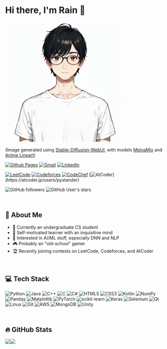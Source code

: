 # Hi there, I'm Rain  👋

<img height=384 src="assets/img/sd_img2img.png">

(Image generated using [Stable-Diffusion-WebUI](https://github.com/AUTOMATIC1111/stable-diffusion-webui), with models [MeinaMix](https://civitai.com/models/7240/meinamix) and [Anime Lineart](https://civitai.com/models/16014/anime-lineart-manga-like-style))

[![Github Pages](https://img.shields.io/badge/github%20pages-121013?style=for-the-badge&logo=github&logoColor=white)](https://pystander.github.io)
[![Gmail](https://img.shields.io/badge/Gmail-D14836?style=for-the-badge&logo=gmail&logoColor=white)](mailto:rainleung0218@gmail.com)
[![LinkedIn](https://img.shields.io/badge/linkedin-%230077B5.svg?style=for-the-badge&logo=linkedin&logoColor=white)](https://hk.linkedin.com/in/rain-leung-688773240)

[![LeetCode](https://img.shields.io/badge/dynamic/json?url=https%3A%2F%2Fleetcode-stats-api.herokuapp.com%2Fpystander&query=ranking&style=for-the-badge&logo=leetcode&label=leetcode%20%7C%20rank&labelColor=black&color=orange)](https://leetcode.com/pystander)
[![Codeforces](https://img.shields.io/badge/dynamic/json?url=https%3A%2F%2Fcodeforces.com%2Fapi%2Fuser.info%3Fhandles%3Dpystander&query=result%5B0%5D.maxRating&style=for-the-badge&logo=codeforces&logoColor=white&label=codeforces%20%7C%20rating&labelColor=1f8acb&color=add8e6)](https://codeforces.com/profile/pystander)
[![CodeChef](https://img.shields.io/badge/dynamic/json?url=https%3A%2F%2Fcodechef-api.vercel.app%2Fpystander&query=highestRating&style=for-the-badge&logo=codechef&label=codechef%20%7C%20rating&labelColor=5c4638&color=f9f4df)](https://www.codechef.com/users/pystander)
[![AtCoder](https://img.shields.io/badge/dynamic/json?url=https%3A%2F%2Fatcoder.jp%2Fusers%2Fpystander%2Fhistory%2Fjson&query=%24%5B(%40.length-1)%5D.NewRating&style=for-the-badge&label=atcoder%20%7C%20rating&labelColor=2c2a2b&color=grey)](https://atcoder.jp/users/pystander)

![GitHub followers](https://img.shields.io/github/followers/pystander?style=social)
![GitHub User's stars](https://img.shields.io/github/stars/pystander?style=social)

</br>

## 💭 About Me

- 🏫 Currently an undergraduate CS student
- 🔎 Self-motivated learner with an inquisitive mind
- 🤖 Interested in AI/ML stuff, especially DNN and NLP
- 🎮 Probably an "old-school" gamer
- 🏆 Recently joining contests on LeetCode, Codeforces, and AtCoder

</br>

## 💻 Tech Stack
![Python](https://img.shields.io/badge/python-3670A0?style=for-the-badge&logo=python&logoColor=ffdd54)
![Java](https://img.shields.io/badge/java-%23ED8B00.svg?style=for-the-badge&logo=openjdk&logoColor=white)
![C++](https://img.shields.io/badge/c++-%2300599C.svg?style=for-the-badge&logo=c%2B%2B&logoColor=white)
![C](https://img.shields.io/badge/c-%2300599C.svg?style=for-the-badge&logo=c&logoColor=white)
![C#](https://img.shields.io/badge/c%23-%23239120.svg?style=for-the-badge&logo=c-sharp&logoColor=white)
![HTML5](https://img.shields.io/badge/html5-%23E34F26.svg?style=for-the-badge&logo=html5&logoColor=white)
![CSS3](https://img.shields.io/badge/css3-%231572B6.svg?style=for-the-badge&logo=css3&logoColor=white)
![Kotlin](https://img.shields.io/badge/kotlin-%237F52FF.svg?style=for-the-badge&logo=kotlin&logoColor=white)
![NumPy](https://img.shields.io/badge/numpy-%23013243.svg?style=for-the-badge&logo=numpy&logoColor=white)
![Pandas](https://img.shields.io/badge/pandas-%23150458.svg?style=for-the-badge&logo=pandas&logoColor=white)
![Matplotlib](https://img.shields.io/badge/Matplotlib-%23ffffff.svg?style=for-the-badge&logo=Matplotlib&logoColor=black)
![PyTorch](https://img.shields.io/badge/PyTorch-%23EE4C2C.svg?style=for-the-badge&logo=PyTorch&logoColor=white)
![scikit-learn](https://img.shields.io/badge/scikit--learn-%23F7931E.svg?style=for-the-badge&logo=scikit-learn&logoColor=white)
![Keras](https://img.shields.io/badge/Keras-%23D00000.svg?style=for-the-badge&logo=Keras&logoColor=white)
![Selenium](https://img.shields.io/badge/-selenium-%43B02A?style=for-the-badge&logo=selenium&logoColor=white)
![Qt](https://img.shields.io/badge/Qt-%23217346.svg?style=for-the-badge&logo=Qt&logoColor=white)
![Linux](https://img.shields.io/badge/Linux-FCC624?style=for-the-badge&logo=linux&logoColor=black)
![Git](https://img.shields.io/badge/git-%23F05033.svg?style=for-the-badge&logo=git&logoColor=white)
![AWS](https://img.shields.io/badge/AWS-%23FF9900.svg?style=for-the-badge&logo=amazon-aws&logoColor=white)
![MongoDB](https://img.shields.io/badge/MongoDB-%234ea94b.svg?style=for-the-badge&logo=mongodb&logoColor=white)
![Unity](https://img.shields.io/badge/unity-%23000000.svg?style=for-the-badge&logo=unity&logoColor=white)

</br>

## 🔥 GitHub Stats

<img src="https://github-readme-stats.vercel.app/api?username=pystander&show_icons=true&include_all_commits=true&theme=github_dark" /><img height=195 src="https://github-readme-stats.vercel.app/api/top-langs/?username=pystander&layout=compact&theme=github_dark" />
